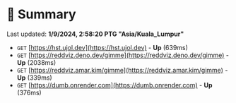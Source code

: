 # 📖 Summary
Last updated: **1/9/2024, 2:58:20 PTG "Asia/Kuala_Lumpur"**

- `GET` [https://hst.ujol.dev](https://hst.ujol.dev) - **Up** (639ms)
- `GET` [https://reddviz.deno.dev/gimme](https://reddviz.deno.dev/gimme) - **Up** (2038ms)
- `GET` [https://reddviz.amar.kim/gimme](https://reddviz.amar.kim/gimme) - **Up** (339ms)
- `GET` [https://dumb.onrender.com](https://dumb.onrender.com) - **Up** (376ms)
